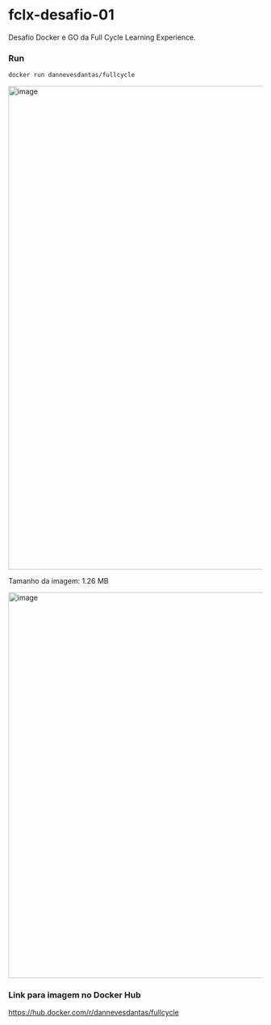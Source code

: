 # fclx-desafio-01
Desafio Docker e GO da Full Cycle Learning Experience.

### Run

```bash
docker run dannevesdantas/fullcycle
```

<img width="957" alt="image" src="https://user-images.githubusercontent.com/5115895/233259623-d222461b-4391-4166-a669-e583b95a5e39.png">

Tamanho da imagem: 1.26 MB

<img width="764" alt="image" src="https://user-images.githubusercontent.com/5115895/233259937-1c17b5e7-16e9-4ef4-8815-72046589b50a.png">

### Link para imagem no Docker Hub

https://hub.docker.com/r/dannevesdantas/fullcycle
